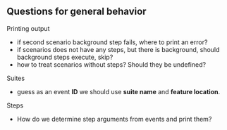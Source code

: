 ## Questions for general behavior

Printing output

- if second scenario background step fails, where to print an error?
- if scenarios does not have any steps, but there is background, should
  background steps execute, skip?
- how to treat scenarios without steps? Should they be undefined?

Suites

- guess as an event **ID** we should use **suite name** and **feature
  location**.

Steps

- How do we determine step arguments from events and print them?
